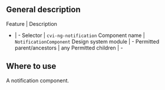 ## General description

Feature | Description
- | -
Selector | `cvi-ng-notification`
Component name | `NotificationComponent`
Design system module | -
Permitted parent/ancestors | any
Permitted children | -

## Where to use

A notification component.
